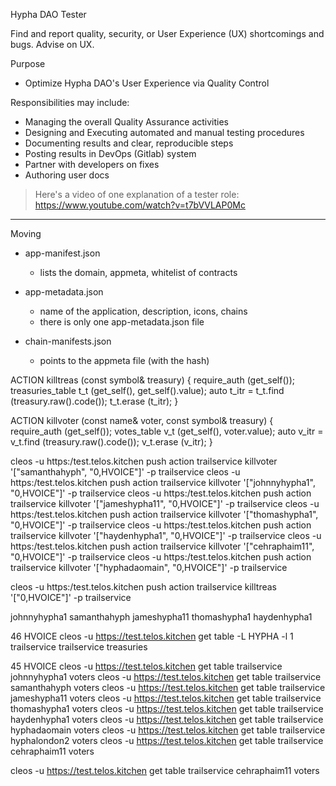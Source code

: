 
Hypha DAO Tester

Find and report quality, security, or User Experience (UX) shortcomings and bugs. Advise on UX.

Purpose
- Optimize Hypha DAO's User Experience via Quality Control 

Responsibilities may include:
- Managing the overall Quality Assurance activities
- Designing and Executing automated and manual testing procedures
- Documenting results and clear, reproducible steps 
- Posting results in DevOps (Gitlab) system
- Partner with developers on fixes
- Authoring user docs

> Here's a video of one explanation of a tester role: https://www.youtube.com/watch?v=t7bVVLAP0Mc



-------------


Moving 
- app-manifest.json
    - lists the domain, appmeta, whitelist of contracts

- app-metadata.json
    - name of the application, description, icons, chains
    - there is only one app-metadata.json file

- chain-manifests.json
    - points to the appmeta file (with the hash)


ACTION killtreas (const symbol& treasury) {
    require_auth (get_self());
    treasuries_table t_t (get_self(), get_self().value);
    auto t_itr = t_t.find (treasury.raw().code());
    t_t.erase (t_itr);
}

ACTION killvoter (const name& voter, const symbol& treasury)  {
    require_auth (get_self());
    votes_table v_t (get_self(), voter.value);
    auto v_itr = v_t.find (treasury.raw().code());
    v_t.erase (v_itr);
}

cleos -u https:/test.telos.kitchen push action trailservice killvoter '["samanthahyph", "0,HVOICE"]' -p trailservice
cleos -u https:/test.telos.kitchen push action trailservice killvoter '["johnnyhypha1", "0,HVOICE"]' -p trailservice
cleos -u https:/test.telos.kitchen push action trailservice killvoter '["jameshypha11", "0,HVOICE"]' -p trailservice
cleos -u https:/test.telos.kitchen push action trailservice killvoter '["thomashypha1", "0,HVOICE"]' -p trailservice
cleos -u https:/test.telos.kitchen push action trailservice killvoter '["haydenhypha1", "0,HVOICE"]' -p trailservice
cleos -u https:/test.telos.kitchen push action trailservice killvoter '["cehraphaim11", "0,HVOICE"]' -p trailservice
cleos -u https:/test.telos.kitchen push action trailservice killvoter '["hyphadaomain", "0,HVOICE"]' -p trailservice

cleos -u https:/test.telos.kitchen push action trailservice killtreas '["0,HVOICE"]' -p trailservice




johnnyhypha1
samanthahyph
jameshypha11
thomashypha1
haydenhypha1

46 HVOICE
cleos -u https://test.telos.kitchen get table -L HYPHA -l 1 trailservice trailservice treasuries

45 HVOICE
cleos -u https://test.telos.kitchen get table trailservice johnnyhypha1 voters
cleos -u https://test.telos.kitchen get table trailservice samanthahyph voters
cleos -u https://test.telos.kitchen get table trailservice jameshypha11 voters
cleos -u https://test.telos.kitchen get table trailservice thomashypha1 voters
cleos -u https://test.telos.kitchen get table trailservice haydenhypha1 voters
cleos -u https://test.telos.kitchen get table trailservice hyphadaomain voters
cleos -u https://test.telos.kitchen get table trailservice hyphalondon2 voters
cleos -u https://test.telos.kitchen get table trailservice cehraphaim11 voters


cleos -u https://test.telos.kitchen get table trailservice cehraphaim11 voters

